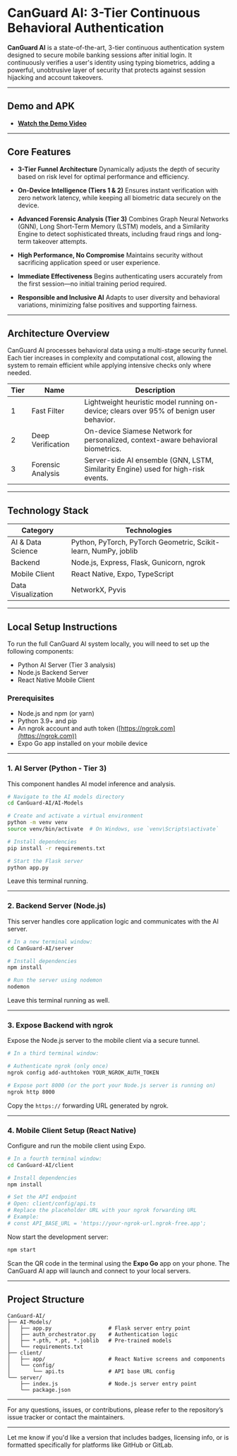 # CanGuard AI: 3-Tier Continuous Behavioral Authentication

**CanGuard AI** is a state-of-the-art, 3-tier continuous authentication system designed to secure mobile banking sessions after initial login. It continuously verifies a user's identity using typing biometrics, adding a powerful, unobtrusive layer of security that protects against session hijacking and account takeovers.

---

## Demo and APK

* **[Watch the Demo Video](INSERT_YOUR_YOUTUBE_OR_LOOM_LINK_HERE)**

---

## Core Features

* **3-Tier Funnel Architecture**
  Dynamically adjusts the depth of security based on risk level for optimal performance and efficiency.

* **On-Device Intelligence (Tiers 1 & 2)**
  Ensures instant verification with zero network latency, while keeping all biometric data securely on the device.

* **Advanced Forensic Analysis (Tier 3)**
  Combines Graph Neural Networks (GNN), Long Short-Term Memory (LSTM) models, and a Similarity Engine to detect sophisticated threats, including fraud rings and long-term takeover attempts.

* **High Performance, No Compromise**
  Maintains security without sacrificing application speed or user experience.

* **Immediate Effectiveness**
  Begins authenticating users accurately from the first session—no initial training period required.

* **Responsible and Inclusive AI**
  Adapts to user diversity and behavioral variations, minimizing false positives and supporting fairness.

---

## Architecture Overview

CanGuard AI processes behavioral data using a multi-stage security funnel. Each tier increases in complexity and computational cost, allowing the system to remain efficient while applying intensive checks only where needed.

| Tier | Name              | Description                                                                             |
| ---- | ----------------- | --------------------------------------------------------------------------------------- |
| 1    | Fast Filter       | Lightweight heuristic model running on-device; clears over 95% of benign user behavior. |
| 2    | Deep Verification | On-device Siamese Network for personalized, context-aware behavioral biometrics.        |
| 3    | Forensic Analysis | Server-side AI ensemble (GNN, LSTM, Similarity Engine) used for high-risk events.       |

---

## Technology Stack

| Category           | Technologies                                                    |
| ------------------ | --------------------------------------------------------------- |
| AI & Data Science  | Python, PyTorch, PyTorch Geometric, Scikit-learn, NumPy, joblib |
| Backend            | Node.js, Express, Flask, Gunicorn, ngrok                        |
| Mobile Client      | React Native, Expo, TypeScript                                  |
| Data Visualization | NetworkX, Pyvis                                                 |

---

## Local Setup Instructions

To run the full CanGuard AI system locally, you will need to set up the following components:

* Python AI Server (Tier 3 analysis)
* Node.js Backend Server
* React Native Mobile Client

### Prerequisites

* Node.js and npm (or yarn)
* Python 3.9+ and pip
* An ngrok account and auth token ([https://ngrok.com](https://ngrok.com))
* Expo Go app installed on your mobile device

---

### 1. AI Server (Python - Tier 3)

This component handles AI model inference and analysis.

```bash
# Navigate to the AI models directory
cd CanGuard-AI/AI-Models

# Create and activate a virtual environment
python -m venv venv
source venv/bin/activate  # On Windows, use `venv\Scripts\activate`

# Install dependencies
pip install -r requirements.txt

# Start the Flask server
python app.py
```

Leave this terminal running.

---

### 2. Backend Server (Node.js)

This server handles core application logic and communicates with the AI server.

```bash
# In a new terminal window:
cd CanGuard-AI/server

# Install dependencies
npm install

# Run the server using nodemon
nodemon
```

Leave this terminal running as well.

---

### 3. Expose Backend with ngrok

Expose the Node.js server to the mobile client via a secure tunnel.

```bash
# In a third terminal window:

# Authenticate ngrok (only once)
ngrok config add-authtoken YOUR_NGROK_AUTH_TOKEN

# Expose port 8000 (or the port your Node.js server is running on)
ngrok http 8000
```

Copy the `https://` forwarding URL generated by ngrok.

---

### 4. Mobile Client Setup (React Native)

Configure and run the mobile client using Expo.

```bash
# In a fourth terminal window:
cd CanGuard-AI/client

# Install dependencies
npm install

# Set the API endpoint
# Open: client/config/api.ts
# Replace the placeholder URL with your ngrok forwarding URL
# Example:
# const API_BASE_URL = 'https://your-ngrok-url.ngrok-free.app';
```

Now start the development server:

```bash
npm start
```

Scan the QR code in the terminal using the **Expo Go** app on your phone. The CanGuard AI app will launch and connect to your local servers.

---

## Project Structure

```
CanGuard-AI/
├── AI-Models/
│   ├── app.py                  # Flask server entry point
│   ├── auth_orchestrator.py    # Authentication logic
│   ├── *.pth, *.pt, *.joblib   # Pre-trained models
│   └── requirements.txt
├── client/
│   ├── app/                    # React Native screens and components
│   └── config/
│       └── api.ts              # API base URL config
└── server/
    ├── index.js                # Node.js server entry point
    └── package.json
```

---

For any questions, issues, or contributions, please refer to the repository’s issue tracker or contact the maintainers.

---

Let me know if you'd like a version that includes badges, licensing info, or is formatted specifically for platforms like GitHub or GitLab.
